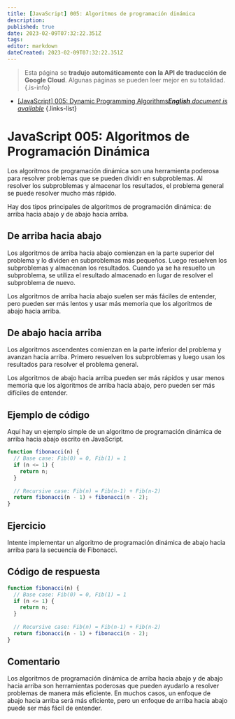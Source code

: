 ```yaml
---
title: [JavaScript] 005: Algoritmos de programación dinámica
description: 
published: true
date: 2023-02-09T07:32:22.351Z
tags: 
editor: markdown
dateCreated: 2023-02-09T07:32:22.351Z
---
```


> Esta página se **tradujo automáticamente con la API de traducción de Google Cloud**.
Algunas páginas se pueden leer mejor en su totalidad.{.is-info}



- [[JavaScript] 005: Dynamic Programming Algorithms***English** document is available*](/en/Knowledge-base/Algorithm/javascript-005-dynamic-programming-algorithms)
{.links-list}


# JavaScript 005: Algoritmos de Programación Dinámica

Los algoritmos de programación dinámica son una herramienta poderosa para resolver problemas que se pueden dividir en subproblemas. Al resolver los subproblemas y almacenar los resultados, el problema general se puede resolver mucho más rápido.

Hay dos tipos principales de algoritmos de programación dinámica: de arriba hacia abajo y de abajo hacia arriba.

## De arriba hacia abajo

Los algoritmos de arriba hacia abajo comienzan en la parte superior del problema y lo dividen en subproblemas más pequeños. Luego resuelven los subproblemas y almacenan los resultados. Cuando ya se ha resuelto un subproblema, se utiliza el resultado almacenado en lugar de resolver el subproblema de nuevo.

Los algoritmos de arriba hacia abajo suelen ser más fáciles de entender, pero pueden ser más lentos y usar más memoria que los algoritmos de abajo hacia arriba.

## De abajo hacia arriba

Los algoritmos ascendentes comienzan en la parte inferior del problema y avanzan hacia arriba. Primero resuelven los subproblemas y luego usan los resultados para resolver el problema general.

Los algoritmos de abajo hacia arriba pueden ser más rápidos y usar menos memoria que los algoritmos de arriba hacia abajo, pero pueden ser más difíciles de entender.

## Ejemplo de código

Aquí hay un ejemplo simple de un algoritmo de programación dinámica de arriba hacia abajo escrito en JavaScript.

```javascript
function fibonacci(n) {
  // Base case: Fib(0) = 0, Fib(1) = 1
  if (n <= 1) {
    return n;
  }
 
  // Recursive case: Fib(n) = Fib(n-1) + Fib(n-2)
  return fibonacci(n - 1) + fibonacci(n - 2);
}
```

## Ejercicio

Intente implementar un algoritmo de programación dinámica de abajo hacia arriba para la secuencia de Fibonacci.

## Código de respuesta

```javascript
function fibonacci(n) {
  // Base case: Fib(0) = 0, Fib(1) = 1
  if (n <= 1) {
    return n;
  }
 
  // Recursive case: Fib(n) = Fib(n-1) + Fib(n-2)
  return fibonacci(n - 1) + fibonacci(n - 2);
}
```

## Comentario

Los algoritmos de programación dinámica de arriba hacia abajo y de abajo hacia arriba son herramientas poderosas que pueden ayudarlo a resolver problemas de manera más eficiente. En muchos casos, un enfoque de abajo hacia arriba será más eficiente, pero un enfoque de arriba hacia abajo puede ser más fácil de entender.